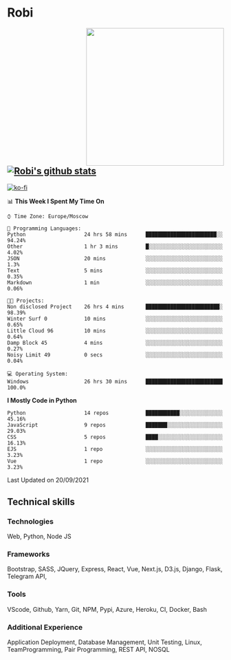 # Robi

<img align='right' src='https://thumbs.gfycat.com/BleakGorgeousAmoeba-size_restricted.gif' width='320'>

[![Robi's github stats](https://github-readme-stats-lime-theta.vercel.app/api?username=robimez&count_private=true&show_icons=true&theme=dark)](https://github.com/RobiMez/github-readme-stats)
---
[![ko-fi](https://ko-fi.com/img/githubbutton_sm.svg)](https://ko-fi.com/K3K74LSLU)

<!--START_SECTION:waka-->
📊 **This Week I Spent My Time On** 

```text
⌚︎ Time Zone: Europe/Moscow

💬 Programming Languages: 
Python                   24 hrs 58 mins      ███████████████████████░░   94.24% 
Other                    1 hr 3 mins         █░░░░░░░░░░░░░░░░░░░░░░░░   4.02% 
JSON                     20 mins             ░░░░░░░░░░░░░░░░░░░░░░░░░   1.3% 
Text                     5 mins              ░░░░░░░░░░░░░░░░░░░░░░░░░   0.35% 
Markdown                 1 min               ░░░░░░░░░░░░░░░░░░░░░░░░░   0.06%

🐱‍💻 Projects: 
Non disclosed Project    26 hrs 4 mins       ████████████████████████░   98.39% 
Winter Surf 0            10 mins             ░░░░░░░░░░░░░░░░░░░░░░░░░   0.65% 
Little Cloud 96          10 mins             ░░░░░░░░░░░░░░░░░░░░░░░░░   0.64% 
Damp Block 45            4 mins              ░░░░░░░░░░░░░░░░░░░░░░░░░   0.27% 
Noisy Limit 49           0 secs              ░░░░░░░░░░░░░░░░░░░░░░░░░   0.04%

💻 Operating System: 
Windows                  26 hrs 30 mins      █████████████████████████   100.0%

```

**I Mostly Code in Python** 

```text
Python                   14 repos            ███████████░░░░░░░░░░░░░░   45.16% 
JavaScript               9 repos             ███████░░░░░░░░░░░░░░░░░░   29.03% 
CSS                      5 repos             ████░░░░░░░░░░░░░░░░░░░░░   16.13% 
EJS                      1 repo              ░░░░░░░░░░░░░░░░░░░░░░░░░   3.23% 
Vue                      1 repo              ░░░░░░░░░░░░░░░░░░░░░░░░░   3.23%

```



 Last Updated on 20/09/2021
<!--END_SECTION:waka-->

## Technical skills

### Technologies 

Web, Python, Node JS

### Frameworks

Bootstrap, SASS, JQuery, Express, React, Vue, Next.js,
D3.js, Django, Flask, Telegram API,

### Tools

VScode, Github, Yarn, Git, NPM, Pypi, Azure, Heroku, CI, Docker, Bash

### Additional Experience

Application Deployment, Database Management, Unit Testing, Linux, TeamProgramming, Pair Programming, REST API, NOSQL
